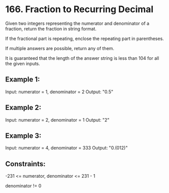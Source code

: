 # 166. Fraction to Recurring Decimal

Given two integers representing the numerator and denominator of a fraction, return the fraction in string format.

If the fractional part is repeating, enclose the repeating part in parentheses.

If multiple answers are possible, return any of them.

It is guaranteed that the length of the answer string is less than 104 for all the given inputs.

## Example 1:

Input: numerator = 1, denominator = 2
Output: "0.5"

## Example 2:

Input: numerator = 2, denominator = 1
Output: "2"

## Example 3:

Input: numerator = 4, denominator = 333
Output: "0.(012)"
 

## Constraints:

-231 <= numerator, denominator <= 231 - 1

denominator != 0